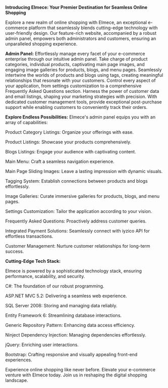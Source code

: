 **Introducing EImece: Your Premier Destination for Seamless Online Shopping**

Explore a new realm of online shopping with EImece, an exceptional e-commerce platform that seamlessly blends cutting-edge technology with user-friendly design. Our feature-rich website, accompanied by a robust admin panel, empowers both administrators and customers, ensuring an unparalleled shopping experience.

**Admin Panel:**
Effortlessly manage every facet of your e-commerce enterprise through our intuitive admin panel. Take charge of product categories, individual products, captivating main page images, and engaging image galleries for products, blogs, and menu pages. Seamlessly intertwine the worlds of products and blogs using tags, creating meaningful relationships that resonate with your customers. Control every aspect of your application, from settings customization to a comprehensive Frequently Asked Questions section. Harness the power of customer data and email listings, shaping your marketing strategies with precision. With dedicated customer management tools, provide exceptional post-purchase support while enabling customers to conveniently track their orders.

**Explore Endless Possibilities:**
EImece's admin panel equips you with an array of capabilities:

Product Category Listings: Organize your offerings with ease.

Product Listings: Showcase your products comprehensively.

Blogs Listings: Engage your audience with captivating content.

Main Menu: Craft a seamless navigation experience.

Main Page Sliding Images: Leave a lasting impression with dynamic visuals.

Tagging System: Establish connections between products and blogs effortlessly.

Image Galleries: Curate immersive galleries for products, blogs, and menu pages.

Settings Customization: Tailor the application according to your vision.

Frequently Asked Questions: Proactively address customer queries.

Integrated Payment Solutions: Seamlessly connect with iyzico API for effortless transactions.

Customer Management: Nurture customer relationships for long-term success.






**Cutting-Edge Tech Stack:**

EImece is powered by a sophisticated technology stack, ensuring performance, scalability, and security.

C#: The foundation of our robust programming.

ASP.NET MVC 5.2: Delivering a seamless web experience.

SQL Server 2008: Storing and managing data reliably.

Entity Framework 6: Streamlining database interactions.

Generic Repository Pattern: Enhancing data access efficiency.

Ninject Dependency Injection: Managing dependencies effortlessly.

jQuery: Enriching user interactions.

Bootstrap: Crafting responsive and visually appealing front-end experiences.

Experience online shopping like never before. Elevate your e-commerce venture with EImece today. Join us in reshaping the digital shopping landscape.





